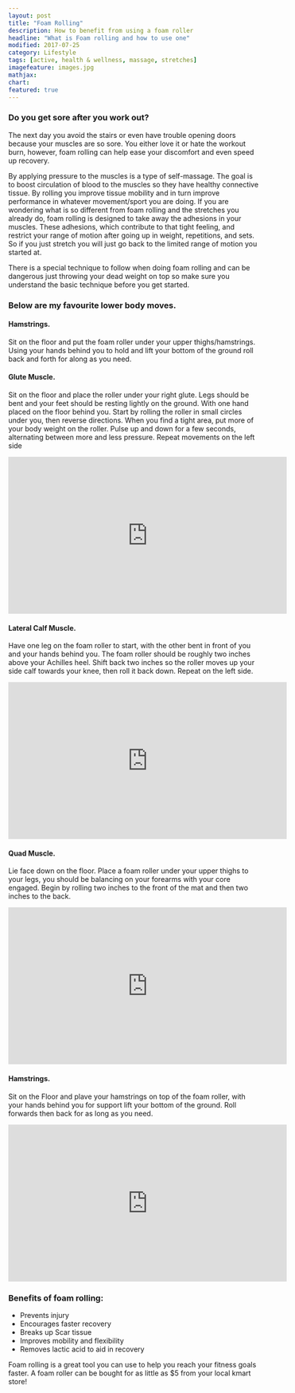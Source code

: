 ```yaml
---
layout: post
title: "Foam Rolling"
description: How to benefit from using a foam roller
headline: "What is Foam rolling and how to use one"
modified: 2017-07-25
category: Lifestyle
tags: [active, health & wellness, massage, stretches]
imagefeature: images.jpg
mathjax: 
chart:
featured: true
---
```





### Do you get sore after you work out? 

The next day you avoid the stairs or even have trouble opening doors because your muscles are so sore. You either love it or hate the workout burn, however, foam rolling can help ease your discomfort and even speed up recovery.

By applying pressure to the muscles is a type of self-massage. The goal is to boost circulation of blood to the muscles so they have healthy connective tissue. By rolling you improve tissue mobility and in turn improve performance in whatever movement/sport you are doing.
If you are wondering what is so different from foam rolling and the stretches you already do, foam rolling is designed to take away the adhesions in your muscles. These adhesions, which contribute to that tight feeling, and restrict your range of motion after going up in weight, repetitions, and sets. So if you just stretch you will just go back to the limited range of motion you started at.

There is a special technique to follow when doing foam rolling and can be dangerous just throwing your dead weight on top so make sure you understand the basic technique before you get started.

### Below are my favourite lower body moves.

#### Hamstrings.

Sit on the floor and put the foam roller under your upper thighs/hamstrings. Using your hands behind you to hold and lift your bottom of the ground roll back and forth for along as you need. 



#### Glute Muscle.

Sit on the floor and place the roller under your right glute. Legs should be bent and your feet should be resting lightly on the ground. With one hand placed on the floor behind you. Start by rolling the roller in small circles under you, then reverse directions. When you find a tight area, put more of your body weight on the roller. Pulse up and down for a few seconds, alternating between more and less pressure. Repeat movements on the left side


<iframe width="560" height="315" src="https://www.youtube.com/embed/9mUTvCMNncY" frameborder="0" allowfullscreen></iframe>


#### Lateral Calf Muscle.

Have one leg on the foam roller to start, with the other bent in front of you and your hands behind you. The foam roller should be roughly two inches above your Achilles heel. Shift back two inches so the roller moves up your side calf towards your knee, then roll it back down. Repeat on the left side.

<iframe width="560" height="315" src="https://www.youtube.com/embed/5q55J7gfjXo" frameborder="0" allowfullscreen></iframe>


#### Quad Muscle.

Lie face down on the floor. Place a foam roller under your upper thighs to your legs, you should be balancing on your forearms with your core engaged. Begin by rolling two inches to the front of the mat and then two inches to the back. 


<iframe width="560" height="315" src="https://www.youtube.com/embed/THCgGsQVvSE" frameborder="0" allowfullscreen></iframe>


#### Hamstrings.

Sit on the Floor and plave your hamstrings on top of the foam roller, with your hands behind you for support lift your bottom of the ground. Roll forwards then back for as long as you need.


<iframe width="560" height="315" src="https://www.youtube.com/embed/ywUCwEbB85U" frameborder="0" allowfullscreen></iframe>


### Benefits of foam rolling:

+	Prevents injury
+	Encourages faster recovery
+	Breaks up Scar tissue
+	Improves mobility and flexibility
+	Removes lactic acid to aid in recovery

Foam rolling is a great tool you can use to help you reach your fitness goals faster. A foam roller can be bought for as little as $5 from your local kmart store! 

